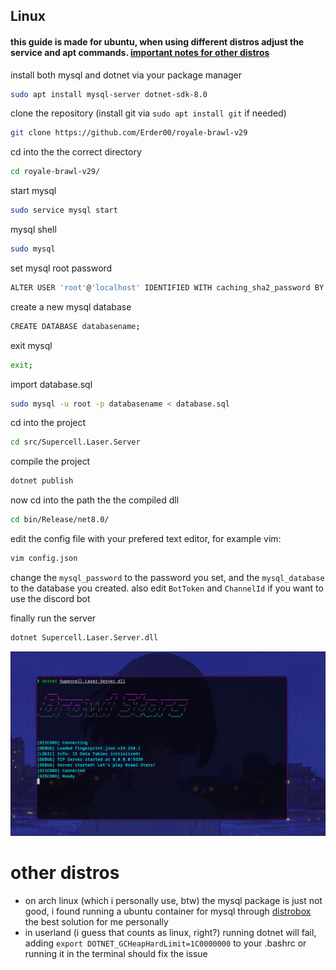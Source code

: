 ## Linux

#### this guide is made for ubuntu, when using different distros adjust the service and apt commands. [important notes for other distros](https://github.com/Erder00/royale-brawl-v29/blob/main/docs/Linux.md#other-distros)

install both mysql and dotnet via your package manager
```bash
sudo apt install mysql-server dotnet-sdk-8.0
```
clone the repository (install git via `sudo apt install git` if needed)
```bash
git clone https://github.com/Erder00/royale-brawl-v29
```
cd into the the correct directory
```bash
cd royale-brawl-v29/
```
start mysql
```bash
sudo service mysql start
```
mysql shell
```bash
sudo mysql
```
set mysql root password
```bash
ALTER USER 'root'@'localhost' IDENTIFIED WITH caching_sha2_password BY 'YOUR_PASSWORD';
```
create a new mysql database
```bash
CREATE DATABASE databasename;
```
exit mysql
```bash
exit;
```
import database.sql
```bash
sudo mysql -u root -p databasename < database.sql
```
cd into the project
```bash
cd src/Supercell.Laser.Server
```
compile the project
```bash
dotnet publish
```
now cd into the path the the compiled dll
```bash
cd bin/Release/net8.0/
```
edit the config file with your prefered text editor, for example vim:
```bash
vim config.json
```
change the `mysql_password` to the password you set, and the `mysql_database` to the database you created. also edit `BotToken` and `ChannelId` if you want to use the discord bot

finally run the server
```bash
dotnet Supercell.Laser.Server.dll
```
![server on linux](https://github.com/Erder00/royale-brawl-v29/blob/main/docs/screenshots/server-linux.png?raw=true)

# other distros
- on arch linux (which i personally use, btw) the mysql package is just not good, i found running a ubuntu container for mysql through [distrobox](https://distrobox.it) the best solution for me personally
- in userland (i guess that counts as linux, right?) running dotnet will fail, adding `export DOTNET_GCHeapHardLimit=1C0000000` to your .bashrc or running it in the terminal should fix the issue
